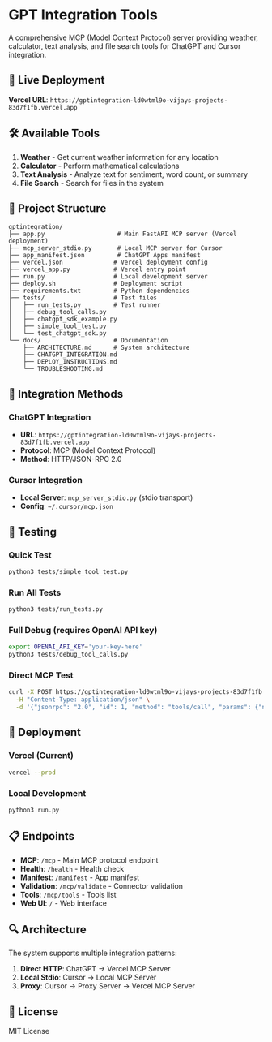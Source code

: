 # GPT Integration Tools

A comprehensive MCP (Model Context Protocol) server providing weather, calculator, text analysis, and file search tools for ChatGPT and Cursor integration.

## 🚀 Live Deployment

**Vercel URL**: `https://gptintegration-ld0wtml9o-vijays-projects-83d7f1fb.vercel.app`

## 🛠️ Available Tools

1. **Weather** - Get current weather information for any location
2. **Calculator** - Perform mathematical calculations
3. **Text Analysis** - Analyze text for sentiment, word count, or summary
4. **File Search** - Search for files in the system

## 📁 Project Structure

```
gptintegration/
├── app.py                    # Main FastAPI MCP server (Vercel deployment)
├── mcp_server_stdio.py       # Local MCP server for Cursor
├── app_manifest.json         # ChatGPT Apps manifest
├── vercel.json              # Vercel deployment config
├── vercel_app.py            # Vercel entry point
├── run.py                   # Local development server
├── deploy.sh                # Deployment script
├── requirements.txt         # Python dependencies
├── tests/                   # Test files
│   ├── run_tests.py         # Test runner
│   ├── debug_tool_calls.py
│   ├── chatgpt_sdk_example.py
│   ├── simple_tool_test.py
│   └── test_chatgpt_sdk.py
└── docs/                    # Documentation
    ├── ARCHITECTURE.md      # System architecture
    ├── CHATGPT_INTEGRATION.md
    ├── DEPLOY_INSTRUCTIONS.md
    └── TROUBLESHOOTING.md
```

## 🔧 Integration Methods

### ChatGPT Integration
- **URL**: `https://gptintegration-ld0wtml9o-vijays-projects-83d7f1fb.vercel.app`
- **Protocol**: MCP (Model Context Protocol)
- **Method**: HTTP/JSON-RPC 2.0

### Cursor Integration
- **Local Server**: `mcp_server_stdio.py` (stdio transport)
- **Config**: `~/.cursor/mcp.json`

## 🧪 Testing

### Quick Test
```bash
python3 tests/simple_tool_test.py
```

### Run All Tests
```bash
python3 tests/run_tests.py
```

### Full Debug (requires OpenAI API key)
```bash
export OPENAI_API_KEY='your-key-here'
python3 tests/debug_tool_calls.py
```

### Direct MCP Test
```bash
curl -X POST https://gptintegration-ld0wtml9o-vijays-projects-83d7f1fb.vercel.app/mcp \
  -H "Content-Type: application/json" \
  -d '{"jsonrpc": "2.0", "id": 1, "method": "tools/call", "params": {"name": "weather", "arguments": {"location": "New York"}}}'
```

## 🚀 Deployment

### Vercel (Current)
```bash
vercel --prod
```

### Local Development
```bash
python3 run.py
```

## 📋 Endpoints

- **MCP**: `/mcp` - Main MCP protocol endpoint
- **Health**: `/health` - Health check
- **Manifest**: `/manifest` - App manifest
- **Validation**: `/mcp/validate` - Connector validation
- **Tools**: `/mcp/tools` - Tools list
- **Web UI**: `/` - Web interface

## 🔍 Architecture

The system supports multiple integration patterns:

1. **Direct HTTP**: ChatGPT → Vercel MCP Server
2. **Local Stdio**: Cursor → Local MCP Server
3. **Proxy**: Cursor → Proxy Server → Vercel MCP Server

## 📝 License

MIT License